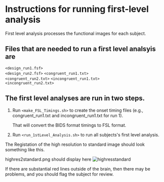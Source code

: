 # Instructions for running first-level analysis

First level analysis processes the functional images for each subject.

## Files that are needed to run a first level analsyis are

`<design_run1.fsf>`        
`<design_run2.fsf>`
`<congruent_run1.txt>`     
`<congruent_run2.txt>`
`<incongruent_run1.txt>`   
`<incongruent_run2.txt>`


## The first level analyses are run in two steps.

1. Run `<make_FSL_Timings.sh>` to create the onset timing files
   (e.g., congruent_run1.txt and incongruent_run1.txt for run 1).

   That will convert the BIDS format timings to FSL format.

1. Run `<run_1stLevel_Analysis.sh>` to run all subjects's first level
   analysis.

The Registation of the high resolution to standard image should look something
like this.

highres2standard.png should display here
![highresstandard](/downloads/highres2standard.png)

If there are substantial red lines outside of the brain, then there may
be problems, and you should flag the subject for review.


